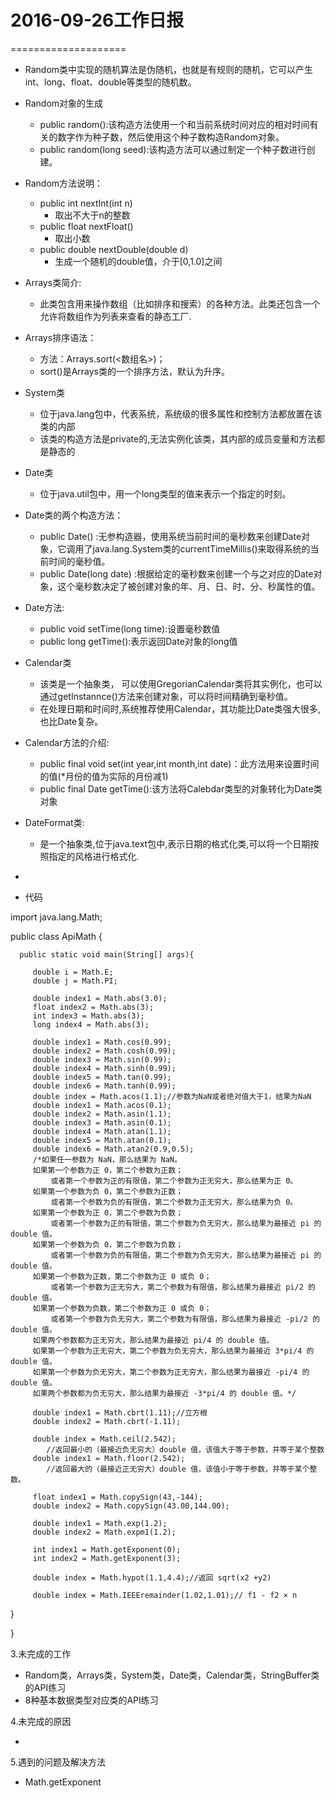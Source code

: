 # 2016-09-26工作日报
====================

* Random类中实现的随机算法是伪随机，也就是有规则的随机，它可以产生int、long、float、double等类型的随机数。
* Random对象的生成
  * public  random():该构造方法使用一个和当前系统时间对应的相对时间有关的数字作为种子数，然后使用这个种子数构造Random对象。
  * public random(long seed):该构造方法可以通过制定一个种子数进行创建。
* Random方法说明：
  * public int nextInt(int n)
    * 取出不大于n的整数
  * public float nextFloat()
    * 取出小数
  * public double nextDouble(double d)
    * 生成一个随机的double值，介于[0,1.0]之间
* Arrays类简介:
  * 此类包含用来操作数组（比如排序和搜索）的各种方法。此类还包含一个允许将数组作为列表来查看的静态工厂.
* Arrays排序语法：
  * 方法：Arrays.sort(<数组名>)；
  * sort()是Arrays类的一个排序方法，默认为升序。
* System类
  * 位于java.lang包中，代表系统，系统级的很多属性和控制方法都放置在该类的内部
  * 该类的构造方法是private的,无法实例化该类，其内部的成员变量和方法都是静态的
* Date类
  * 位于java.util包中，用一个long类型的值来表示一个指定的时刻。
* Date类的两个构造方法：
  * public Date() :无参构造器，使用系统当前时间的毫秒数来创建Date对象，它调用了java.lang.System类的currentTimeMillis()来取得系统的当前时间的毫秒值。
  * public Date(long date) :根据给定的毫秒数来创建一个与之对应的Date对象，这个毫秒数决定了被创建对象的年、月、日、时、分、秒属性的值。
* Date方法:
  * public  void setTime(long time):设置毫秒数值
  * public  long getTime():表示返回Date对象的long值
* Calendar类
  * 该类是一个抽象类， 可以使用GregorianCalendar类将其实例化，也可以通过getInstannce()方法来创建对象，可以将时间精确到毫秒值。
  * 在处理日期和时间时,系统推荐使用Calendar，其功能比Date类强大很多,也比Date复杂。
* Calendar方法的介绍:
  * public  final void set(int year,int month,int date)：此方法用来设置时间的值(*月份的值为实际的月份减1)
  * public final Date getTime():该方法将Calebdar类型的对象转化为Date类对象
* DateFormat类:
  * 是一个抽象类,位于java.text包中,表示日期的格式化类,可以将一个日期按照指定的风格进行格式化.
* ​


* 代码

 import java.lang.Math;

   public class ApiMath {

      public static void main(String[] args){  

         double i = Math.E;
         double j = Math.PI;  
         
         double index1 = Math.abs(3.0);      
         float index2 = Math.abs(3);      
         int index3 = Math.abs(3);      
         long index4 = Math.abs(3); 
         
         double index1 = Math.cos(0.99);
         double index2 = Math.cosh(0.99);
         double index3 = Math.sin(0.99);
         double index4 = Math.sinh(0.99);
         double index5 = Math.tan(0.99);
         double index6 = Math.tanh(0.99);
         double index = Math.acos(1.1);//参数为NaN或者绝对值大于1，结果为NaN
         double index1 = Math.acos(0.1);
         double index2 = Math.asin(1.1);
         double index3 = Math.asin(0.1);
         double index4 = Math.atan(1.1);
         double index5 = Math.atan(0.1);
         double index6 = Math.atan2(0.9,0.5);
         /*如果任一参数为 NaN，那么结果为 NaN。
         如果第一个参数为正 0，第二个参数为正数；
             或者第一个参数为正的有限值，第二个参数为正无穷大，那么结果为正 0。
         如果第一个参数为负 0，第二个参数为正数；
             或者第一个参数为负的有限值，第二个参数为正无穷大，那么结果为负 0。
         如果第一个参数为正 0，第二个参数为负数；
             或者第一个参数为正的有限值，第二个参数为负无穷大，那么结果为最接近 pi 的 double 值。
         如果第一个参数为负 0，第二个参数为负数；
             或者第一个参数为负的有限值，第二个参数为负无穷大，那么结果为最接近 pi 的 double 值。
         如果第一个参数为正数，第二个参数为正 0 或负 0；
             或者第一个参数为正无穷大，第二个参数为有限值，那么结果为最接近 pi/2 的 double 值。
         如果第一个参数为负数，第二个参数为正 0 或负 0；
             或者第一个参数为负无穷大，第二个参数为有限值，那么结果为最接近 -pi/2 的 double 值。
         如果两个参数都为正无穷大，那么结果为最接近 pi/4 的 double 值。
         如果第一个参数为正无穷大，第二个参数为负无穷大，那么结果为最接近 3*pi/4 的 double 值。
         如果第一个参数为负无穷大，第二个参数为正无穷大，那么结果为最接近 -pi/4 的 double 值。
         如果两个参数都为负无穷大，那么结果为最接近 -3*pi/4 的 double 值。*/
         
         double index1 = Math.cbrt(1.11);//立方根
         double index2 = Math.cbrt(-1.11);
         
         double index = Math.ceil(2.542);
            //返回最小的（最接近负无穷大）double 值，该值大于等于参数，并等于某个整数
         double index1 = Math.floor(2.542);
            //返回最大的（最接近正无穷大）double 值，该值小于等于参数，并等于某个整数。
            
         float index1 = Math.copySign(43,-144);
         double index2 = Math.copySign(43.00,144.00);
         
         double index1 = Math.exp(1.2);
         double index2 = Math.expm1(1.2);
         
         int index1 = Math.getExponent(0);
         int index2 = Math.getExponent(3);
         
         double index = Math.hypot(1.1,4.4);//返回 sqrt(x2 +y2)
         
         double index = Math.IEEEremainder(1.02,1.01);// f1 - f2 × n

  }

 }

3.未完成的工作

* Random类，Arrays类，System类，Date类，Calendar类，StringBuffer类
    的API练习
* 8种基本数据类型对应类的API练习

4.未完成的原因

* ​

5.遇到的问题及解决方法

* Math.getExponent
